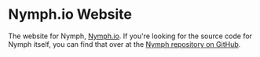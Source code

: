 # Nymph.io Website

The website for Nymph, [Nymph.io](https://nymph.io). If you're looking for the source code for Nymph itself, you can find that over at the [Nymph repository on GitHub](https://github.com/sciactive/nymphjs).

